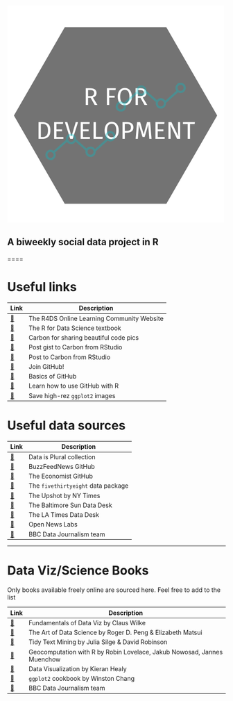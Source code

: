 ![](static/r4devlogo.png)

## A biweekly social data project in R

====

# Useful links

| Link | Description |
| --- | --- |
| [:link:](https://www.rfordatasci.com) | The R4DS Online Learning Community Website|
| [:link:](http://r4ds.had.co.nz/) | The R for Data Science textbook |
| [:link:](https://carbon.now.sh/) | Carbon for sharing beautiful code pics |
| [:link:](https://github.com/MilesMcBain/gistfo) | Post gist to Carbon from RStudio |
| [:link:](https://github.com/yonicd/carbonate) | Post to Carbon from RStudio |
| [:link:](https://github.com/join) | Join GitHub! |
| [:link:](https://guides.github.com/activities/hello-world/) | Basics of GitHub |
| [:link:](https://happygitwithr.com/) | Learn how to use GitHub with R |
| [:link:](http://ggplot2.tidyverse.org/reference/ggsave.html) | Save high-rez `ggplot2` images |

# Useful data sources

| Link | Description |
| --- | --- |
| [:link:](https://docs.google.com/spreadsheets/d/1wZhPLMCHKJvwOkP4juclhjFgqIY8fQFMemwKL2c64vk/edit#gid=0) | Data is Plural collection |
| [:link:](https://github.com/BuzzFeedNews/everything/blob/master/README.md) | BuzzFeedNews GitHub |
| [:link:](https://github.com/theeconomist/) | The Economist GitHub |
| [:link:](https://cran.r-project.org/web/packages/fivethirtyeight/fivethirtyeight.pdf) | The `fivethirtyeight` data package 
| [:link:](https://github.com/TheUpshot) | The Upshot by NY Times |
| [:link:](https://github.com/baltimore-sun-data) | The Baltimore Sun Data Desk |
| [:link:](https://github.com/datadesk) | The LA Times Data Desk |
| [:link:](https://github.com/OpenNewsLabs/news-graphics-team) | Open News Labs |
| [:link:](https://t.co/BMvJO2dT1o) | BBC Data Journalism team |

***

# Data Viz/Science Books

Only books available freely online are sourced here. Feel free to add to the list

| Link | Description |
| --- | --- |
| [:link:](https://serialmentor.com/dataviz/) | Fundamentals of Data Viz by Claus Wilke |
| [:link:](https://bookdown.org/rdpeng/artofdatascience/) | The Art of Data Science by Roger D. Peng & Elizabeth Matsui |
| [:link:](https://www.tidytextmining.com/) | Tidy Text Mining by Julia Silge & David Robinson |
| [:link:](https://geocompr.robinlovelace.net/) | Geocomputation with R by Robin Lovelace, Jakub Nowosad, Jannes Muenchow |
| [:link:](https://socviz.co/index.html#preface) | Data Visualization by Kieran Healy |
| [:link:](http://www.cookbook-r.com/Graphs/) | `ggplot2` cookbook by Winston Chang |
 [:link:](https://medium.com/bbc-visual-and-data-journalism/how-the-bbc-visual-and-data-journalism-team-works-with-graphics-in-r-ed0b35693535) | BBC Data Journalism team |